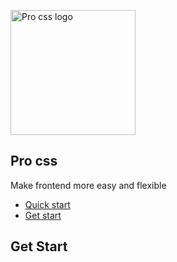<p align="left">
    <img src="https://pro-css.netlify.app/imgs/logo.png" alt="Pro css logo" width="200" height="200">
</p>

<h2>Pro css</h2>

<p>Make frontend more easy and flexible</p>

- [Quick start](#quick-start)
- [Get start](#get-start)


## Get Start
